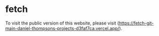 # fetch

To visit the public version of this website, please visit (https://fetch-git-main-daniel-thompsons-projects-d3faf7ca.vercel.app/).
